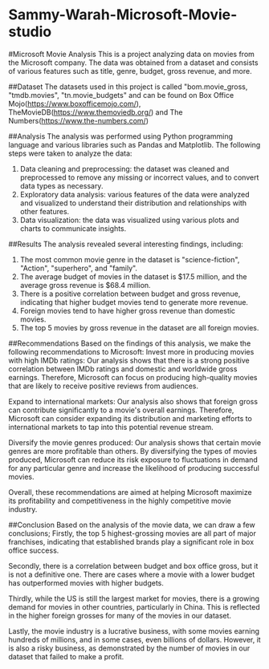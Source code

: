# Sammy-Warah-Microsoft-Movie-studio
#Microsoft Movie Analysis
This is a project analyzing data on movies from the Microsoft company. The data was obtained from a dataset and consists of various features such as title, genre, budget, gross revenue, and more.

##Dataset
The datasets used in this project is called "bom.movie_gross, "tmdb.movies", "tn.movie_budgets" and can be found on Box Office Mojo(https://www.boxofficemojo.com/), TheMovieDB(https://www.themoviedb.org/) and The Numbers(https://www.the-numbers.com/)

##Analysis
The analysis was performed using Python programming language and various libraries such as Pandas and Matplotlib. The following steps were taken to analyze the data:
1.	Data cleaning and preprocessing: the dataset was cleaned and preprocessed to remove any missing or incorrect values, and to convert data types as necessary.
2.	Exploratory data analysis: various features of the data were analyzed and visualized to understand their distribution and relationships with other features.
5.	Data visualization: the data was visualized using various plots and charts to communicate insights.

##Results
The analysis revealed several interesting findings, including:
1.	The most common movie genre in the dataset is "science-fiction", "Action", "superhero", and "family".
2.	The average budget of movies in the dataset is $17.5 million, and the average gross revenue is $68.4 million.
3.	There is a positive correlation between budget and gross revenue, indicating that higher budget movies tend to generate more revenue.
4.	Foreign movies tend to have higher gross revenue than domestic movies.
5.	The top 5 movies by gross revenue in the dataset are all foreign movies.

##Recommendations
Based on the findings of this analysis, we make the following recommendations to Microsoft:
Invest more in producing movies with high IMDb ratings: Our analysis shows that there is a strong positive correlation between IMDb ratings and domestic and worldwide gross earnings. Therefore, Microsoft can focus on producing high-quality movies that are likely to receive positive reviews from audiences.

Expand to international markets: Our analysis also shows that foreign gross can contribute significantly to a movie's overall earnings. Therefore, Microsoft can consider expanding its distribution and marketing efforts to international markets to tap into this potential revenue stream.

Diversify the movie genres produced: Our analysis shows that certain movie genres are more profitable than others. By diversifying the types of movies produced, Microsoft can reduce its risk exposure to fluctuations in demand for any particular genre and increase the likelihood of producing successful movies.

Overall, these recommendations are aimed at helping Microsoft maximize its profitability and competitiveness in the highly competitive movie industry.

##Conclusion
Based on the analysis of the movie data, we can draw a few conclusions;
Firstly, the top 5 highest-grossing movies are all part of major franchises, indicating that established brands play a significant role in box office success.

Secondly, there is a correlation between budget and box office gross, but it is not a definitive one. There are cases where a movie with a lower budget has outperformed movies with higher budgets.

Thirdly, while the US is still the largest market for movies, there is a growing demand for movies in other countries, particularly in China. This is reflected in the higher foreign grosses for many of the movies in our dataset.

Lastly, the movie industry is a lucrative business, with some movies earning hundreds of millions, and in some cases, even billions of dollars. However, it is also a risky business, as demonstrated by the number of movies in our dataset that failed to make a profit.
